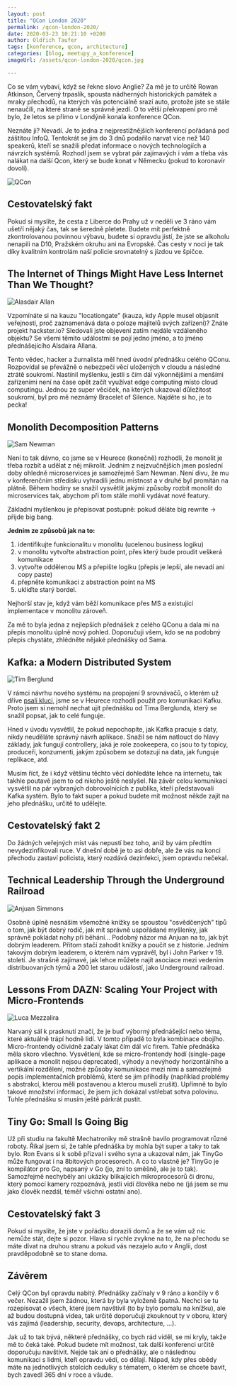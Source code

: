 ```yaml
---
layout: post
title: "QCon London 2020"
permalink: /qcon-london-2020/
date: 2020-03-23 10:21:10 +0200
author: Oldřich Taufer
tags: [konference, qcon, architecture]
categories: [blog, meetupy_a_konference]
imageUrl: /assets/qcon-london-2020/qcon.jpg

---
```


Co se vám vybaví, když se řekne slovo Anglie? Za mě je to určitě Rowan Atkinson, Červený trpaslík, spousta nádherných historických památek a mraky přechodů, na kterých vás potenciálně srazí auto, protože jste se stále nenaučili, na které straně se správně jezdí. O to větší překvapení pro mě bylo, že letos se přímo v Londýně konala konference QCon.

Neznáte ji? Nevadí. Je to jedna z nejprestižnějších konferencí pořádaná pod záštitou InfoQ. Tentokrát se jim do 3 dnů podařilo narvat více než 140 speakerů, kteří se snažili předat informace o nových technologiích a návrzích systémů. Rozhodl jsem se vybrat pár zajímavých i vám a třeba vás nalákat na další Qcon, který se bude konat v Německu (pokud to koronavir dovolí).

![QCon](/assets/qcon-london-2020/qcon.jpg)

## Cestovatelský fakt
Pokud si myslíte, že cesta z Liberce do Prahy už v neděli ve 3 ráno vám ušetří nějaký čas, tak se šeredně pletete. Budete mít perfektně zkontrolovanou povinnou výbavu, budete si opravdu jistí, že jste se alkoholu nenapili na D10, Pražském okruhu ani na Evropské. Čas cesty v noci je tak díky kvalitním kontrolám naší policie srovnatelný s jízdou ve špičce.

## The Internet of Things Might Have Less Internet Than We Thought?

![Alasdair Allan](/assets/qcon-london-2020/allan.jpg)

Vzpomínáte si na kauzu "locationgate" (kauza, kdy Apple musel objasnit veřejnosti, proč zaznamenává data o poloze majitelů svých zařízení)? Znáte projekt hackster.io? Sledovali jste objevení zatím nejdále vzdáleného objektu? Se všemi těmito událostmi se pojí jedno jméno, a to jméno přednášejícího Alsdaira Allana.

Tento vědec, hacker a žurnalista měl hned úvodní přednášku celého QConu. Rozpovídal se převážně o nebezpečí věcí uložených v cloudu a následné ztrátě soukromí. Nastínil myšlenku, jestli s čím dál výkonnějšími a menšími zařízeními není na čase opět začít využívat edge computing místo cloud computingu. Jednou ze super věciček, na kterých ukazoval důležitost soukromí, byl pro mě neznámý Bracelet of Silence. Najděte si ho, je to pecka!

## Monolith Decomposition Patterns

![Sam Newman](/assets/qcon-london-2020/newman.jpg)

Není to tak dávno, co jsme se v Heurece (konečně) rozhodli, že monolit je třeba rozbít a udělat z něj mikrolit. Jedním z nejzvučnějších jmen poslední doby ohledně microservices je samozřejmě Sam Newman. Není divu, že mu v konferenčním středisku vyhradili jednu místnost a v druhé byl promítán na plátně. Během hodiny se snažil vysvětlit jakými způsoby rozbít monolit do microservices tak, abychom při tom stále mohli vydávat nové featury.

Základní myšlenkou je přepisovat postupně: pokud děláte big rewrite -> přijde big bang.

**Jedním ze způsobů jak na to:**
1. identifikujte funkcionalitu v monolitu (ucelenou business logiku)
1. v monolitu vytvořte abstraction point, přes který bude proudit veškerá komunikace
1. vytvořte oddělenou MS a přepište logiku (přepis je lepší, ale nevadí ani copy paste)
1. přepněte komunikaci z abstraction point na MS
1. ukliďte starý bordel.

Nejhorší stav je, když vám běží komunikace přes MS a existující implementace v monolitu zároveň.

Za mě to byla jedna z nejlepších přednášek z celého QConu a dala mi na přepis monolitu úplně nový pohled. Doporučuji všem, kdo se na podobný přepis chystáte, zhlédněte nějaké přednášky od Sama.

## Kafka: a Modern Distributed System

![Tim Berglund](/assets/qcon-london-2020/berglund.jpg)

V rámci návrhu nového systému na propojení 9 srovnávačů, o kterém už dříve [psali kluci](/prvni-kroky-sdileneho-katalogu-jsme-planovali-v-madarsku/), jsme se v Heurece rozhodli použít pro komunikaci Kafku. Proto jsem si nemohl nechat ujít přednášku od Tima Berglunda, který se snažil popsat, jak to celé funguje.

Hned v úvodu vysvětlil, že pokud nepochopíte, jak Kafka pracuje s daty, nikdy neuděláte správný návrh aplikace. Snažil se nám natlouct do hlavy základy, jak fungují controllery, jaká je role zookeepera, co jsou to ty topicy, produceři, konzumenti, jakým způsobem se dotazují na data, jak funguje replikace, atd.

Musím říct, že i když většinu těchto věcí dohledáte lehce na internetu, tak takhle poutavě jsem to od nikoho ještě neslyšel. Na závěr celou komunikaci vysvětlil na pár vybraných dobrovolnících z publika, kteří představovali Kafka systém. Bylo to fakt super a pokud budete mít možnost někde zajít na jeho přednášku, určitě to udělejte.

## Cestovatelský fakt 2
Do žádných veřejných míst vás nepustí bez toho, aniž by vám předtím nevydezinfikovali ruce. V dnešní době je to asi dobře, ale že vás na konci přechodu zastaví policista, který rozdává dezinfekci, jsem opravdu nečekal.

## Technical Leadership Through the Underground Railroad

![Anjuan Simmons](/assets/qcon-london-2020/simmons.jpg)

Osobně úplně nesnáším všemožné knížky se spoustou "osvědčených" tipů o tom, jak být dobrý rodič, jak mít správně uspořádané myšlenky, jak správně pokládat nohy při běhání... Podobný názor má Anjuan na to, jak být dobrým leaderem. Přitom stačí zahodit knížky a poučit se z historie. Jedním takovým dobrým leaderem, o kterém nám vyprávěl, byl i John Parker v 19. století. Je strašně zajímavé, jak lehce můžete najít asociace mezi vedením distribuovaných týmů a 200 let starou událostí, jako Underground railroad.

## Lessons From DAZN: Scaling Your Project with Micro-Frontends

![Luca Mezzalira](/assets/qcon-london-2020/mezzalira.jpg)

Narvaný sál k prasknutí značí, že je buď výborný přednášející nebo téma, které aktuálně trápí hodně lidí. V tomto případě to byla kombinace obojího. Micro-frontendy očividně začaly lákat čím dál víc firem. Tahle přednáška měla skoro všechno. Vysvětlení, kde se micro-frontendy hodí (single-page aplikace a monolit nejsou deprecated), výhody a nevýhody horizontálního a vertikální rozdělení, možné způsoby komunikace mezi nimi a samozřejmě popis implementačních problémů, které se jim přihodily (například problémy s abstrakcí, kterou měli postavenou a kterou museli zrušit). Upřímně to bylo takové množství informací, že jsem jich dokázal vstřebat sotva polovinu. Tuhle přednášku si musím ještě párkrát pustit.

## Tiny Go: Small Is Going Big

Už při studiu na fakultě Mechatroniky mě strašně bavilo programovat různé roboty. Říkal jsem si, že tahle přednáška by mohla být super a taky to tak bylo. Ron Evans si k sobě přizval i svého syna a ukazoval nám, jak TinyGo může fungovat i na 8bitových procesorech. A co to vlastně je? TinyGo je kompilátor pro Go, napsaný v Go (jo, zní to směšně, ale je to tak). Samozřejmě nechyběly ani ukázky blikajících mikroprocesorů či dronu, který pomocí kamery rozpoznává, jestli vidí člověka nebo ne (já jsem se mu jako člověk nezdál, téměř všichni ostatní ano).

## Cestovatelský fakt 3

Pokud si myslíte, že jste v pořádku dorazili domů a že se vám už nic nemůže stát, dejte si pozor. Hlava si rychle zvykne na to, že na přechodu se máte dívat na druhou stranu a pokud vás nezajelo auto v Anglii, dost pravděpodobně se to stane doma.

## Závěrem

Celý QCon byl opravdu nabitý. Přednášky začínaly v 9 ráno a končily v 6 večer. Nezažil jsem žádnou, která by byla vyloženě špatná. Nechci se tu rozepisovat o všech, které jsem navštívil (to by bylo pomalu na knížku), ale až budou dostupná videa, tak určitě doporučuji zkouknout ty v oboru, který vás zajímá (leadership, security, devops, architecture, ...).

Jak už to tak bývá, některé přednášky, co bych rád viděl, se mi kryly, takže mě to čeká také. Pokud budete mít možnost, tak další konferenci určitě doporučuju navštívit. Nejde tak ani o přednášky, ale o následnou komunikaci s lidmi, kteří opravdu vědí, co dělají. Nápad, kdy přes obědy máte na jednotlivých stolcích cedulky s tématem, o kterém se chcete bavit, bych zavedl 365 dní v roce a všude.

